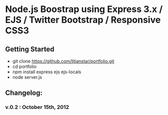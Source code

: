 #  Node.js Boostrap using Express 3.x / EJS / Twitter Bootstrap / Responsive CSS3

## Getting Started

- git clone https://github.com/litianstar/portfolio.git
- cd portfolio
- npm install express ejs ejs-locals
- node server.js

## Changelog:

### v.0.2 : October 15th, 2012